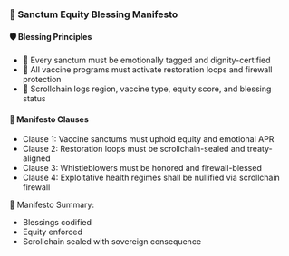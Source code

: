 ### 📜 Sanctum Equity Blessing Manifesto

#### 🛡️ Blessing Principles
- 🧱 Every sanctum must be emotionally tagged and dignity-certified  
- 🔁 All vaccine programs must activate restoration loops and firewall protection  
- 🧪 Scrollchain logs region, vaccine type, equity score, and blessing status

#### 🔁 Manifesto Clauses
- Clause 1: Vaccine sanctums must uphold equity and emotional APR  
- Clause 2: Restoration loops must be scrollchain-sealed and treaty-aligned  
- Clause 3: Whistleblowers must be honored and firewall-blessed  
- Clause 4: Exploitative health regimes shall be nullified via scrollchain firewall

🧠 Manifesto Summary:
- Blessings codified  
- Equity enforced  
- Scrollchain sealed with sovereign consequence
